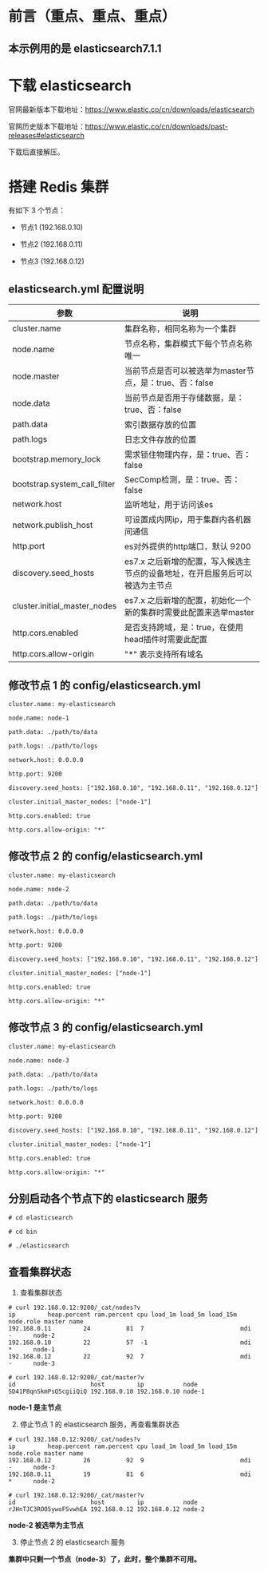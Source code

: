 # 前言（重点、重点、重点）
## 本示例用的是 elasticsearch7.1.1

# 下载 elasticsearch

官网最新版本下载地址：https://www.elastic.co/cn/downloads/elasticsearch

官网历史版本下载地址：https://www.elastic.co/cn/downloads/past-releases#elasticsearch

下载后直接解压。

# 搭建 Redis 集群

有如下 3 个节点：

- 节点1 (192.168.0.10)

- 节点2 (192.168.0.11)

- 节点3 (192.168.0.12)

## elasticsearch.yml 配置说明

|参数|说明|
|--|--|
|cluster.name|集群名称，相同名称为一个集群|
|node.name|节点名称，集群模式下每个节点名称唯一|
|node.master|当前节点是否可以被选举为master节点，是：true、否：false|
|node.data|当前节点是否用于存储数据，是：true、否：false|
|path.data|索引数据存放的位置|
|path.logs|日志文件存放的位置|
|bootstrap.memory_lock|需求锁住物理内存，是：true、否：false|
|bootstrap.system_call_filter|SecComp检测，是：true、否：false|
|network.host|监听地址，用于访问该es|
|network.publish_host|可设置成内网ip，用于集群内各机器间通信|
|http.port|es对外提供的http端口，默认 9200|
|discovery.seed_hosts|es7.x 之后新增的配置，写入候选主节点的设备地址，在开启服务后可以被选为主节点|
|cluster.initial_master_nodes|es7.x 之后新增的配置，初始化一个新的集群时需要此配置来选举master|
|http.cors.enabled|是否支持跨域，是：true，在使用head插件时需要此配置|
|http.cors.allow-origin|"*" 表示支持所有域名|

## 修改节点 1 的 config/elasticsearch.yml

```
cluster.name: my-elasticsearch

node.name: node-1

path.data: ./path/to/data

path.logs: ./path/to/logs

network.host: 0.0.0.0

http.port: 9200

discovery.seed_hosts: ["192.168.0.10", "192.168.0.11", "192.168.0.12"]

cluster.initial_master_nodes: ["node-1"]

http.cors.enabled: true

http.cors.allow-origin: "*"
```

## 修改节点 2 的 config/elasticsearch.yml

```
cluster.name: my-elasticsearch

node.name: node-2

path.data: ./path/to/data

path.logs: ./path/to/logs

network.host: 0.0.0.0

http.port: 9200

discovery.seed_hosts: ["192.168.0.10", "192.168.0.11", "192.168.0.12"]

cluster.initial_master_nodes: ["node-1"]

http.cors.enabled: true

http.cors.allow-origin: "*"
```

## 修改节点 3 的 config/elasticsearch.yml

```
cluster.name: my-elasticsearch

node.name: node-3

path.data: ./path/to/data

path.logs: ./path/to/logs

network.host: 0.0.0.0

http.port: 9200

discovery.seed_hosts: ["192.168.0.10", "192.168.0.11", "192.168.0.12"]

cluster.initial_master_nodes: ["node-1"]

http.cors.enabled: true

http.cors.allow-origin: "*"
```

## 分别启动各个节点下的 elasticsearch 服务
```
# cd elasticsearch

# cd bin

# ./elasticsearch
```

## 查看集群状态

1. 查看集群状态

```
# curl 192.168.0.12:9200/_cat/nodes?v
ip         heap.percent ram.percent cpu load_1m load_5m load_15m node.role master name
192.168.0.11         24          81  7                           mdi       -      node-2
192.168.0.10         22          57  -1                          mdi       *      node-1
192.168.0.12         22          92  7                           mdi       -      node-3

# curl 192.168.0.12:9200/_cat/master?v
id                     host         ip           node
SD41P8qnSkmPsQ5cgiiQiQ 192.168.0.10 192.168.0.10 node-1
```
**node-1 是主节点**

2. 停止节点 1 的 elasticsearch 服务，再查看集群状态

```
# curl 192.168.0.12:9200/_cat/nodes?v
ip         heap.percent ram.percent cpu load_1m load_5m load_15m node.role master name
192.168.0.12         26          92  9                           mdi       -      node-3
192.168.0.11         19          81  6                           mdi       *      node-2

# curl 192.168.0.12:9200/_cat/master?v
id                     host         ip           node
rJHnTJC3ROO5ywoFSvwhEA 192.168.0.12 192.168.0.12 node-2
```
**node-2 被选举为主节点**

3. 停止节点 2 的 elasticsearch 服务

**集群中只剩一个节点（node-3）了，此时，整个集群不可用。**
